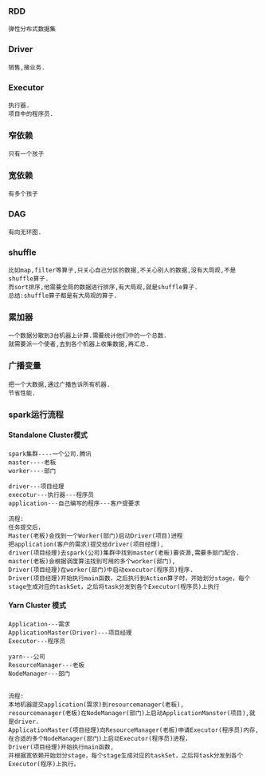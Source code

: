 ### RDD

```
弹性分布式数据集

```

### Driver

```
销售,接业务.
```

### Executor

```
执行器.
项目中的程序员.
```

### 窄依赖

```
只有一个孩子
```

### 宽依赖

```
有多个孩子
```

### DAG

```
有向无环图.
```



### shuffle

```
比如map,filter等算子,只关心自己分区的数据,不关心别人的数据,没有大局观,不是shuffle算子.
而sort排序,他需要全局的数据进行排序,有大局观,就是shuffle算子.
总结:shuffle算子都是有大局观的算子.
```

### 累加器

```
一个数据分散到3台机器上计算.需要统计他们中的一个总数.
就需要派一个使者,去到各个机器上收集数据,再汇总.
```

### 广播变量

```
把一个大数据,通过广播告诉所有机器.
节省性能.
```



### spark运行流程

#### Standalone Cluster模式

```
spark集群----一个公司.腾讯
master----老板
worker----部门

driver---项目经理
execotur---执行器---程序员
application---自己编写的程序---客户提要求

流程:
任务提交后，
Master(老板)会找到一个Worker(部门)启动Driver(项目)进程
把application(客户的需求)提交给driver(项目经理),
driver(项目经理)去spark(公司)集群中找到master(老板)要资源,需要多部门配合.
master(老板)会根据调度算法找到可用的多个worker(部门),
Driver(项目经理)在worker(部门)中启动executor(程序员)程序.
Driver(项目经理)开始执行main函数，之后执行到Action算子时，开始划分stage，每个stage生成对应的taskSet，之后将task分发到各个Executor(程序员)上执行
```

#### Yarn Cluster 模式

```
Application---需求
ApplicationMaster(Driver)---项目经理
Executor---程序员

yarn---公司
ResourceManager---老板
NodeManager---部门


流程:
本地机器提交application(需求)到resourcemanager(老板),
resourcemanager(老板)在NodeManager(部门)上启动ApplicationManster(项目),就是driver.
ApplicationMaster(项目经理)向ResourceManager(老板)申请Executor(程序员)内存,
在合适的多个NodeManager(部门)上启动Executor(程序员)进程，
Driver(项目经理)开始执行main函数,
并根据宽依赖开始划分stage，每个stage生成对应的taskSet，之后将task分发到各个Executor(程序)上执行。

```

